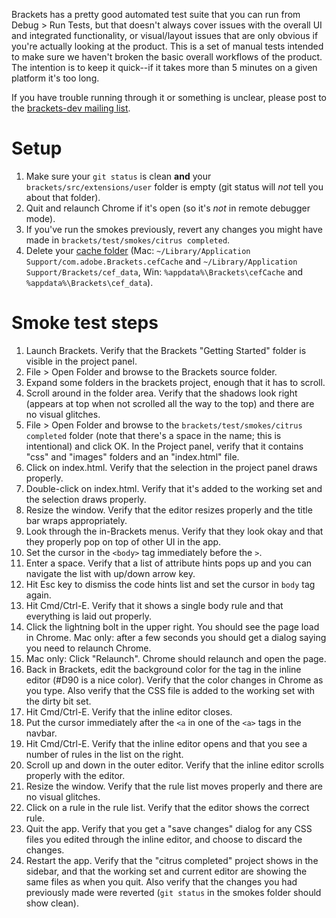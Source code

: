 Brackets has a pretty good automated test suite that you can run from Debug > Run Tests, but that doesn't always cover issues with the overall UI and integrated functionality, or visual/layout issues that are only obvious if you're actually looking at the product. This is a set of manual tests intended to make sure we haven't broken the basic overall workflows of the product. The intention is to keep it quick--if it takes more than 5 minutes on a given platform it's too long.

If you have trouble running through it or something is unclear, please post to the [brackets-dev mailing list](http://groups.google.com/group/brackets-dev).

Setup
=====

1. Make sure your ```git status``` is clean **and** your ```brackets/src/extensions/user``` folder is empty (git status will _not_ tell you about that folder).
2. Quit and relaunch Chrome if it's open (so it's *not* in remote debugger mode).
3. If you've run the smokes previously, revert any changes you might have made in `brackets/test/smokes/citrus completed`.
4. Delete your [cache folder](Cache-Folder) (Mac: ```~/Library/Application Support/com.adobe.Brackets.cefCache``` and `~/Library/Application Support/Brackets/cef_data`, Win: ```%appdata%\Brackets\cefCache``` and `%appdata%\Brackets\cef_data`).

Smoke test steps
================

1. Launch Brackets. Verify that the Brackets "Getting Started" folder is visible in the project panel.
2. File > Open Folder and browse to the Brackets source folder.
3. Expand some folders in the brackets project, enough that it has to scroll.
4. Scroll around in the folder area. Verify that the shadows look right (appears at top when not scrolled all the way to the top) and there are no visual glitches.
5. File > Open Folder and browse to the `brackets/test/smokes/citrus completed` folder (note that there's a space in the name; this is intentional) and click OK. In the Project panel, verify that it contains "css" and "images" folders and an "index.html" file.
6. Click on index.html. Verify that the selection in the project panel draws properly.
7. Double-click on index.html. Verify that it's added to the working set and the selection draws properly.
8. Resize the window. Verify that the editor resizes properly and the title bar wraps appropriately.
9. Look through the in-Brackets menus. Verify that they look okay and that they properly pop on top of other UI in the app.
10. Set the cursor in the `<body>` tag immediately before the `>`.
11. Enter a space. Verify that a list of attribute hints pops up and you can navigate the list with up/down arrow key.
12. Hit Esc key to dismiss the code hints list and set the cursor in `body` tag again.
13. Hit Cmd/Ctrl-E. Verify that it shows a single body rule and that everything is laid out properly.
14. Click the lightning bolt in the upper right. You should see the page load in Chrome. Mac only: after a few seconds you should get a dialog saying you need to relaunch Chrome.
15. Mac only: Click "Relaunch". Chrome should relaunch and open the page.
16. Back in Brackets, edit the background color for the <body> tag in the inline editor (#D90 is a nice color). Verify that the color changes in Chrome as you type. Also verify that the CSS file is added to the working set with the dirty bit set.
17. Hit Cmd/Ctrl-E. Verify that the inline editor closes.
18. Put the cursor immediately after the `<a` in one of the `<a>` tags in the navbar.
19. Hit Cmd/Ctrl-E. Verify that the inline editor opens and that you see a number of rules in the list on the right.
20. Scroll up and down in the outer editor. Verify that the inline editor scrolls properly with the editor.
21. Resize the window. Verify that the rule list moves properly and there are no visual glitches.
22. Click on a rule in the rule list. Verify that the editor shows the correct rule.
23. Quit the app. Verify that you get a "save changes" dialog for any CSS files you edited through the inline editor, and choose to discard the changes.
24. Restart the app. Verify that the "citrus completed" project shows in the sidebar, and that the working set and current editor are showing the same files as when you quit. Also verify that the changes you had previously made were reverted (`git status` in the smokes folder should show clean).